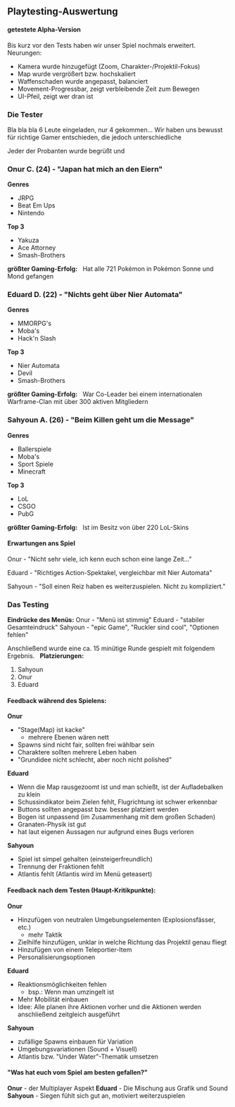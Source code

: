 
## Playtesting-Auswertung

#### getestete Alpha-Version
Bis kurz vor den Tests haben wir unser Spiel nochmals erweitert.
Neurungen:
* Kamera wurde hinzugefügt (Zoom, Charakter-/Projektil-Fokus)
* Map wurde vergrößert bzw. hochskaliert
* Waffenschaden wurde angepasst, balanciert
* Movement-Progressbar, zeigt verbleibende Zeit zum Bewegen
* UI-Pfeil, zeigt wer dran ist
&nbsp;

### Die Tester
Bla bla bla  6 Leute eingeladen, nur 4 gekommen...  Wir haben uns bewusst für richtige Gamer entschieden, die jedoch unterschiedliche

Jeder der Probanten wurde begrüßt und 




### Onur C. (24) -  "Japan hat mich an den Eiern"

__Genres__
* JRPG
* Beat Em Ups
* Nintendo

__Top 3__
* Yakuza
* Ace Attorney
* Smash-Brothers

__größter Gaming-Erfolg:__ &nbsp; Hat alle 721 Pokémon in Pokémon Sonne und Mond gefangen
 &nbsp;
### Eduard D. (22) -  "Nichts geht über Nier Automata"

__Genres__
* MMORPG's
* Moba's
* Hack'n Slash

__Top 3__
* Nier Automata
* Devil
* Smash-Brothers

__größter Gaming-Erfolg:__ &nbsp; War Co-Leader bei einem internationalen Warframe-Clan mit über 300 aktiven Mitgliedern
&nbsp;
### Sahyoun A. (26) -  "Beim Killen geht um die Message"

__Genres__
* Ballerspiele
* Moba's
* Sport Spiele
* Minecraft

__Top 3__
* LoL
* CSGO
* PubG

__größter Gaming-Erfolg:__ &nbsp; Ist im Besitz von über 220 LoL-Skins
&nbsp;
#### Erwartungen ans Spiel

Onur - "Nicht sehr viele, ich kenn euch schon eine lange Zeit..."

Eduard - "Richtiges Action-Spektakel, vergleichbar mit Nier Automata"

Sahyoun - "Soll einen Reiz haben es weiterzuspielen. Nicht zu kompliziert."
&nbsp;
### Das Testing

__Eindrücke des Menüs:__
Onur - "Menü ist stimmig"
Eduard - "stabiler Gesamteindruck"
Sahyoun - "epic Game", "Ruckler sind cool", "Optionen fehlen"


Anschließend wurde eine ca. 15 minütige Runde gespielt mit folgendem Ergebnis. 
&nbsp;
__Platzierungen:__
1. Sahyoun
2. Onur
3. Eduard
&nbsp;
#### Feedback während des Spielens:
__Onur__
* "Stage(Map) ist kacke"
	* mehrere Ebenen wären nett
* Spawns sind nicht fair, sollten frei wählbar sein
* Charaktere sollten mehrere Leben haben
* "Grundidee nicht schlecht, aber noch nicht polished"

__Eduard__
* Wenn die Map rausgezoomt ist und man schießt, ist der Aufladebalken zu klein
* Schussindikator beim Zielen fehlt, Flugrichtung ist schwer erkennbar
* Buttons sollten angepasst bzw. besser platziert werden
* Bogen ist unpassend (im Zusammenhang mit dem großen Schaden)
* Granaten-Physik ist gut
* hat laut eigenen Aussagen nur aufgrund eines Bugs verloren

__Sahyoun__
* Spiel ist simpel gehalten (einsteigerfreundlich)
* Trennung der Fraktionen fehlt
* Atlantis fehlt (Atlantis wird im Menü geteasert)
&nbsp;
#### Feedback nach dem Testen (Haupt-Kritikpunkte):
__Onur__
* Hinzufügen von neutralen Umgebungselementen (Explosionsfässer, etc.)
	* mehr Taktik
* Zielhilfe hinzufügen, unklar in welche Richtung das Projektil genau fliegt
* Hinzufügen von einem Teleportier-Item
* Personalisierungsoptionen

__Eduard__
* Reaktionsmöglichkeiten fehlen
	* bsp.: Wenn man umzingelt ist
* Mehr Mobilität einbauen
* Idee: Alle planen ihre Aktionen vorher und die Aktionen werden anschließend zeitgleich ausgeführt

__Sahyoun__
* zufällige Spawns einbauen für Variation
* Umgebungsvariationen (Sound + Visuell)
* Atlantis bzw. "Under Water"-Thematik umsetzen
&nbsp;
#### "Was hat euch vom Spiel am besten gefallen?"
__Onur__ - der Multiplayer Aspekt
__Eduard__ - Die Mischung aus Grafik und Sound
__Sahyoun__ - Siegen fühlt sich gut an, motiviert weiterzuspielen